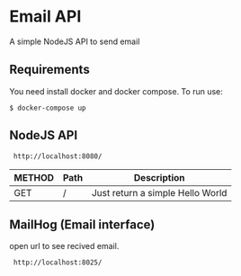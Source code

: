 # Email API
  A simple NodeJS API to send email
## Requirements
  You need install docker and docker compose.
  To run use:
  ```
  $ docker-compose up
  ```

## NodeJS API
 ```
  http://localhost:8080/
 ```


| METHOD | Path | Description|
| -----|------- |:-------------:|
| GET |  /  | Just return a simple Hello World  |


## MailHog (Email interface)
  open url to see recived email.

 ```
  http://localhost:8025/
 ```


